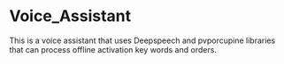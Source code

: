 # Voice_Assistant
This is a voice assistant that uses Deepspeech and pvporcupine libraries that can process offline activation key words and orders.

